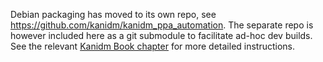 Debian packaging has moved to its own repo, see https://github.com/kanidm/kanidm_ppa_automation.
The separate repo is however included here as a git submodule to facilitate ad-hoc dev builds. See the relevant [Kanidm Book chapter](https://kanidm.github.io/kanidm/stable/packaging/debian_ubuntu_packaging.html) for more detailed instructions.

